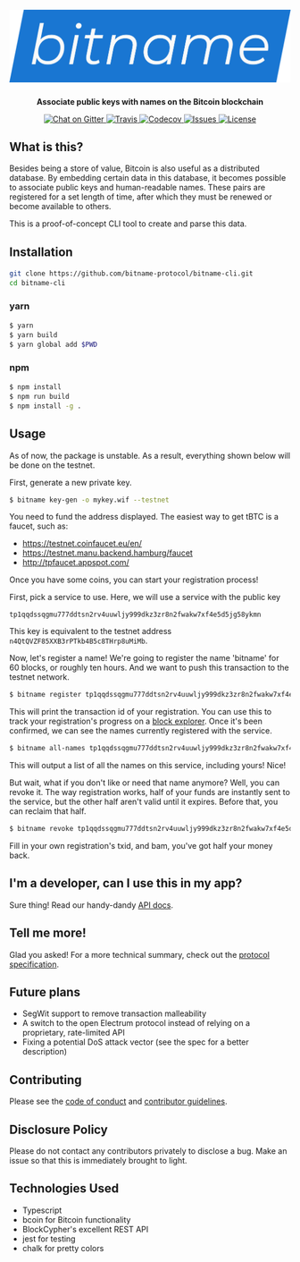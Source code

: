 <h1 align="center">
    <br />
    <img src="graphics/logo.png" alt="bitname" width="512" />
    <br />
</h1>

<p align="center"><b>Associate public keys with names on the Bitcoin blockchain</b></p>

<p align="center">
    <a href="https://gitter.im/bitname-cli/Lobby">
        <img src="https://img.shields.io/gitter/room/nwjs/nw.js.svg?style=for-the-badge" alt="Chat on Gitter" />
    </a>
    <a href="https://travis-ci.org/bitname-protocol/bitname-cli">
        <img src="https://img.shields.io/travis/bitname-protocol/bitname-cli/master.svg?style=for-the-badge" alt="Travis" />
    </a>
    <a href="https://codecov.io/gh/bitname-protocol/bitname-cli">
        <img src="https://img.shields.io/codecov/c/github/bitname-protocol/bitname-cli/master.svg?style=for-the-badge" alt="Codecov" />
    </a>
    <a href="https://waffle.io/bitname-protocol/bitname-cli">
        <img src="https://img.shields.io/github/issues/bitname-protocol/bitname-cli.svg?style=for-the-badge" alt="Issues" />
    </a>
    <a href="https://www.gnu.org/licenses/lgpl.html">
        <img src="https://img.shields.io/github/license/bitname-protocol/bitname-cli.svg?style=for-the-badge" alt="License" />
    </a>
</p>

## What is this?

Besides being a store of value, Bitcoin is also useful as a distributed database. By embedding certain data in this database, it becomes possible to associate public keys and human-readable names. These pairs are registered for a set length of time, after which they must be renewed or become available to others.

This is a proof-of-concept CLI tool to create and parse this data.

## Installation

```bash
git clone https://github.com/bitname-protocol/bitname-cli.git
cd bitname-cli
```

### yarn

```bash
$ yarn
$ yarn build
$ yarn global add $PWD
```

### npm

```bash
$ npm install
$ npm run build
$ npm install -g .
```

## Usage

As of now, the package is unstable. As a result, everything shown below will be done on the testnet.

First, generate a new private key.

```bash
$ bitname key-gen -o mykey.wif --testnet
```

You need to fund the address displayed. The easiest way to get tBTC is a faucet, such as:

* https://testnet.coinfaucet.eu/en/
* https://testnet.manu.backend.hamburg/faucet
* http://tpfaucet.appspot.com/

Once you have some coins, you can start your registration process!

First, pick a service to use. Here, we will use a service with the public key

    tp1qqdssqgmu777ddtsn2rv4uuwljy999dkz3zr8n2fwakw7xf4e5d5jg58ykmn

This key is equivalent to the testnet address `n4QtQVZF85XXB3rPTkb4B5c8THrp8uMiMb`.

Now, let's register a name! We're going to register the name 'bitname' for 60 blocks, or roughly ten hours. And we want to push this transaction to the testnet network.

```bash
$ bitname register tp1qqdssqgmu777ddtsn2rv4uuwljy999dkz3zr8n2fwakw7xf4e5d5jg58ykmn bitname 60 -w mykey.wif --push
```

This will print the transaction id of your registration. You can use this to track your registration's progress on a [block explorer](https://www.blocktrail.com/tBTC). Once it's been confirmed, we can see the names currently registered with the service.

```bash
$ bitname all-names tp1qqdssqgmu777ddtsn2rv4uuwljy999dkz3zr8n2fwakw7xf4e5d5jg58ykmn
```

This will output a list of all the names on this service, including yours! Nice!

But wait, what if you don't like or need that name anymore? Well, you can revoke it. The way registration works, half of your funds are instantly sent to the service, but the other half aren't valid until it expires. Before that, you can reclaim that half.

```bash
$ bitname revoke tp1qqdssqgmu777ddtsn2rv4uuwljy999dkz3zr8n2fwakw7xf4e5d5jg58ykmn <txid> -w mykey.wif --push
```

Fill in your own registration's txid, and bam, you've got half your money back.

## I'm a developer, can I use this in my app?

Sure thing! Read our handy-dandy [API docs](https://docs.bitname.xyz/).

## Tell me more!

Glad you asked! For a more technical summary, check out the [protocol specification](./paper/paper.adoc).

## Future plans

* SegWit support to remove transaction malleability
* A switch to the open Electrum protocol instead of relying on a proprietary, rate-limited API
* Fixing a potential DoS attack vector (see the spec for a better description)

## Contributing

Please see the [code of conduct](CODE_OF_CONDUCT.md) and [contributor guidelines](CONTRIBUTING.md).

## Disclosure Policy

Please do not contact any contributors privately to disclose a bug. Make an issue so that this is immediately brought to light.

## Technologies Used

* Typescript
* bcoin for Bitcoin functionality
* BlockCypher's excellent REST API
* jest for testing
* chalk for pretty colors

